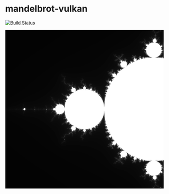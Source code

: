 # mandelbrot-vulkan

[![Build Status](https://travis-ci.com/sn99/mandelbrot-vulkan.svg?branch=master)](https://travis-ci.com/sn99/mandelbrot-vulkan)

![image](image.png)
